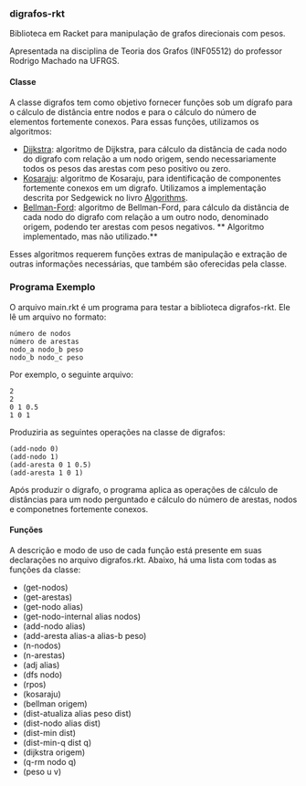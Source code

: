 ### digrafos-rkt
Biblioteca em Racket para manipulação de grafos direcionais com pesos. 

Apresentada na disciplina de Teoria dos Grafos (INF05512) do professor Rodrigo Machado na UFRGS.

#### Classe
A classe digrafos tem como objetivo fornecer funções sob um dígrafo para o cálculo de distância entre nodos e para o cálculo do número de elementos fortemente conexos.
Para essas funções, utilizamos os algoritmos:
* [Dijkstra](https://pt.wikipedia.org/wiki/Algoritmo_de_Dijkstra): algoritmo de Dijkstra, para cálculo da distância de cada
nodo do digrafo com relação a um nodo origem, sendo necessariamente
todos os pesos das arestas com peso positivo ou zero.
* [Kosaraju](https://en.wikipedia.org/wiki/Kosaraju%27s_algorithm): algoritmo de Kosaraju, para identificação de componentes fortemente conexos em um digrafo. 
Utilizamos a implementação descrita por Sedgewick no livro [Algorithms](https://books.google.fi/books?id=idUdqdDXqnAC&hl=pt-BR).
* [Bellman-Ford](https://en.wikipedia.org/wiki/Bellman%E2%80%93Ford_algorithm): algoritmo de Bellman-Ford, para cálculo da distância de cada nodo do digrafo com relação a um outro nodo, denominado origem, podendo ter arestas com pesos negativos. ** Algoritmo implementado, mas não utilizado.**

Esses algoritmos requerem funções extras de manipulação e extração de outras informações necessárias, que também são oferecidas pela classe. 

### Programa Exemplo
O arquivo main.rkt é um programa para testar a biblioteca digrafos-rkt. Ele lê um arquivo no formato:
```
número de nodos
número de arestas
nodo_a nodo_b peso
nodo_b nodo_c peso
```
Por exemplo, o seguinte arquivo:
```
2
2
0 1 0.5
1 0 1
```
Produziria as seguintes operações na classe de digrafos:
```
(add-nodo 0)
(add-nodo 1)
(add-aresta 0 1 0.5)
(add-aresta 1 0 1)
```
Após produzir o dígrafo, o programa aplica as operações de cálculo de distâncias para um nodo perguntado e cálculo do número de arestas, nodos e componetnes fortemente conexos.

#### Funções
A descrição e modo de uso de cada função está presente em suas declarações no arquivo digrafos.rkt. Abaixo, há uma lista com todas as funções da classe:
* (get-nodos)
* (get-arestas)
* (get-nodo alias)
* (get-nodo-internal alias nodos)
* (add-nodo alias)
* (add-aresta alias-a alias-b peso)
* (n-nodos)
* (n-arestas)
* (adj alias)
* (dfs nodo)
* (rpos)
* (kosaraju)
* (bellman origem)
* (dist-atualiza alias peso dist)
* (dist-nodo alias dist)
* (dist-min dist)
* (dist-min-q dist q)
* (dijkstra origem)
* (q-rm nodo q)
* (peso u v)
